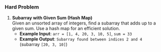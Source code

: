### Hard Problem

1. **Subarray with Given Sum (Hash Map)**  
   Given an unsorted array of integers, find a subarray that adds up to a given sum. Use a hash map for an efficient solution.
   - **Example Input**: `arr = [1, 4, 20, 3, 10, 5]`, `sum = 33`  
   - **Example Output**: `Subarray found between indices 2 and 4` (subarray `[20, 3, 10]`)